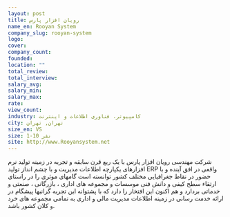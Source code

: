 ```yaml
---
layout: post
title: رویان افزار پارس
name_en: Rooyan System
company_slug: rooyan-system
logo: 
cover: 
company_count:
founded:
location: ""
total_review: 
total_interview: 
salary_avg: 
salary_min: 
salary_max: 
rate: 
view_count: 
industry: کامپیوتر، فناوری اطلاعات و اینترنت
city: تهران, تهران
size_en: VS
size: 1-10 نفر
site: http://www.Rooyansystem.net
---
```


شرکت مهندسی رویان افزار پارس با یک ربع قرن سابقه و تجربه در زمینه تولید نرم افزارهای یکپارچه اطلاعات مدیریت و با چشم انداز تولید ERP واقعی در افق آینده و با حضور در نقاط جغرافیایی مختلف کشور توانسته است گامهای موثری را در راستای ارتقاء سطح کیفی و دانش فنی موسسات و مجموعه های اداری ، بازرگانی ، صنعتی و خدماتی بردارد و هم اکنون این افتخار را دارد که با پشتوانه این تجربه گرانبها پیشگام در ارائه خدمت رسانی در زمینه اطلاعات مدیریت مالی و اداری به تمامی مجموعه های خرد و کلان کشور باشد.
